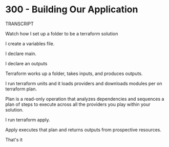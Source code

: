 # 300 - Building Our Application

TRANSCRIPT

Watch how I set up a folder to be a terraform solution 

I create a variables file.

I declare main.

I declare an outputs

Terraform works up a folder, takes inputs, and produces outputs.

I run terraform units and it loads providers and downloads modules per on terraform plan.

Plan is a read-only operation that analyzes dependencies and sequences a plan of steps to execute across all the providers you play within your solution.

I run terraform apply.

Apply executes that plan and returns outputs from prospective resources.

That's it